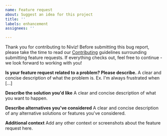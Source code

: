 ```yaml
---
name: Feature request
about: Suggest an idea for this project
title: ''
labels: enhancement
assignees: ''

---
```


Thank you for contributing to Niviz! Before submitting this bug report, please take the time to read our [Contributing](https://github.com/TIGRLab/niviz/blob/main/CONTRIBUTING.md) guidelines surrounding submitting feature requests. If everything checks out, feel free to continue - we look forward to working with you!

**Is your feature request related to a problem? Please describe.**
A clear and concise description of what the problem is. Ex. I'm always frustrated when [...]

**Describe the solution you'd like**
A clear and concise description of what you want to happen.

**Describe alternatives you've considered**
A clear and concise description of any alternative solutions or features you've considered.

**Additional context**
Add any other context or screenshots about the feature request here.

